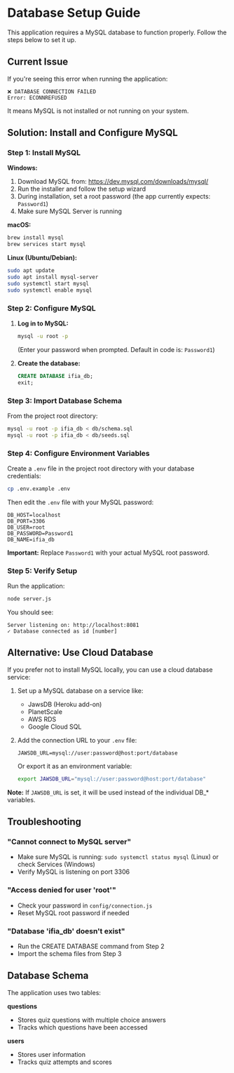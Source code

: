 # Database Setup Guide

This application requires a MySQL database to function properly. Follow the steps below to set it up.

## Current Issue

If you're seeing this error when running the application:

```
❌ DATABASE CONNECTION FAILED
Error: ECONNREFUSED
```

It means MySQL is not installed or not running on your system.

## Solution: Install and Configure MySQL

### Step 1: Install MySQL

**Windows:**
1. Download MySQL from: https://dev.mysql.com/downloads/mysql/
2. Run the installer and follow the setup wizard
3. During installation, set a root password (the app currently expects: `Password1`)
4. Make sure MySQL Server is running

**macOS:**
```bash
brew install mysql
brew services start mysql
```

**Linux (Ubuntu/Debian):**
```bash
sudo apt update
sudo apt install mysql-server
sudo systemctl start mysql
sudo systemctl enable mysql
```

### Step 2: Configure MySQL

1. **Log in to MySQL:**
   ```bash
   mysql -u root -p
   ```
   (Enter your password when prompted. Default in code is: `Password1`)

2. **Create the database:**
   ```sql
   CREATE DATABASE ifia_db;
   exit;
   ```

### Step 3: Import Database Schema

From the project root directory:

```bash
mysql -u root -p ifia_db < db/schema.sql
mysql -u root -p ifia_db < db/seeds.sql
```

### Step 4: Configure Environment Variables

Create a `.env` file in the project root directory with your database credentials:

```bash
cp .env.example .env
```

Then edit the `.env` file with your MySQL password:

```env
DB_HOST=localhost
DB_PORT=3306
DB_USER=root
DB_PASSWORD=Password1
DB_NAME=ifia_db
```

**Important:** Replace `Password1` with your actual MySQL root password.

### Step 5: Verify Setup

Run the application:
```bash
node server.js
```

You should see:
```
Server listening on: http://localhost:8081
✓ Database connected as id [number]
```

## Alternative: Use Cloud Database

If you prefer not to install MySQL locally, you can use a cloud database service:

1. Set up a MySQL database on a service like:
   - JawsDB (Heroku add-on)
   - PlanetScale
   - AWS RDS
   - Google Cloud SQL

2. Add the connection URL to your `.env` file:
   ```env
   JAWSDB_URL=mysql://user:password@host:port/database
   ```

   Or export it as an environment variable:
   ```bash
   export JAWSDB_URL="mysql://user:password@host:port/database"
   ```

**Note:** If `JAWSDB_URL` is set, it will be used instead of the individual DB_* variables.

## Troubleshooting

### "Cannot connect to MySQL server"
- Make sure MySQL is running: `sudo systemctl status mysql` (Linux) or check Services (Windows)
- Verify MySQL is listening on port 3306

### "Access denied for user 'root'"
- Check your password in `config/connection.js`
- Reset MySQL root password if needed

### "Database 'ifia_db' doesn't exist"
- Run the CREATE DATABASE command from Step 2
- Import the schema files from Step 3

## Database Schema

The application uses two tables:

**questions**
- Stores quiz questions with multiple choice answers
- Tracks which questions have been accessed

**users**
- Stores user information
- Tracks quiz attempts and scores

